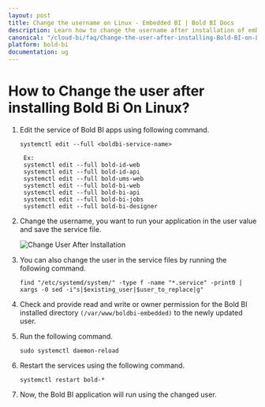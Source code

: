 ```yaml
---
layout: post
title: Change the username on Linux - Embedded BI | Bold BI Docs
description: Learn how to change the username after installation of embedded Bold BI, an analytical software on Linux machine using the instructions described in this page.
canonical: "/cloud-bi/faq/Change-the-user-after-installing-Bold-BI-on-Linux/"
platform: bold-bi
documentation: ug
---
```


# How to Change the user after installing Bold Bi On Linux?
1. Edit the service of Bold BI apps using following command.
    
    `systemctl edit --full <boldbi-service-name>`
 
        Ex: 
        systemctl edit --full bold-id-web 
        systemctl edit --full bold-id-api 
        systemctl edit --full bold-ums-web 
        systemctl edit --full bold-bi-web 
        systemctl edit --full bold-bi-api 
        systemctl edit --full bold-bi-jobs 
        systemctl edit --full bold-bi-designer 
 
2. Change the username, you want to run your application in the user value and save the service file.

    ![Change User After Installation](/bold-bi-docs/static/assets/embedded/faq/images/change-user-after-installation.png)

3. You can also change the user in the service files by running the following command. 

    `find "/etc/systemd/system/" -type f -name "*.service" -print0 | xargs -0 sed -i"s|$existing_user|$user_to_replace|g"`

4. Check and provide read and write or owner permission for the Bold BI installed directory `(/var/www/boldbi-embedded)` to the newly updated user.
 
5. Run the following command. 

    `sudo systemctl daemon-reload`

6. Restart the services using the following command. 

    `systemctl restart bold-*` 

7. Now, the Bold BI application will run using the changed user.